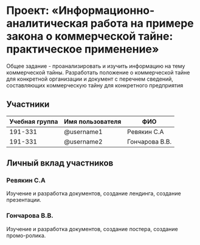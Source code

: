 # Проект: «Информационно-аналитическая работа на примере закона о коммерческой тайне: практическое применение»

Общее задание - проанализировать и изучить информацию на тему коммерческой тайны. Разработать положение о коммерческой тайне для конкретной организации
и документ с перечнем сведений, составляющих коммерческую тайну для конкретного предприятия


## Участники

| Учебная группа | Имя пользователя | ФИО                      |
|----------------|------------------|--------------------------|
| 191-331        | @username1       | Ревякин С.А              |
| 191-331        | @username2       | Гончарова В.В.           |


## Личный вклад участников

### Ревякин С.А 

Изучение и разработка документов, создание лендинга, создание презентации.

### Гончарова В.В. 

Изучение и разработка документов, создание постера, создание промо-ролика.
